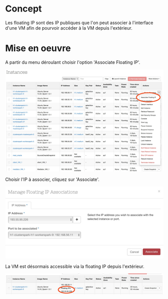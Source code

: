 # Concept

Les floating IP sont des IP publiques que l'on peut associer à l'interface d'une VM afin de pourvoir accéder à la VM depuis l'extérieur.

# Mise en oeuvre

A partir du menu déroulant choisir l'option 'Associate Floating IP'.

![Local Image](./images/ajouter-une-floating-ip-01.jpg)

Choisir l'IP à associer, cliquez sur 'Associate'.

![Local Image](./images/ajouter-une-floating-ip-02.jpg)

La VM est désormais accessible via la floating IP depuis l'extérieur.

![Local Image](./images/ajouter-une-floating-ip-03.jpg)